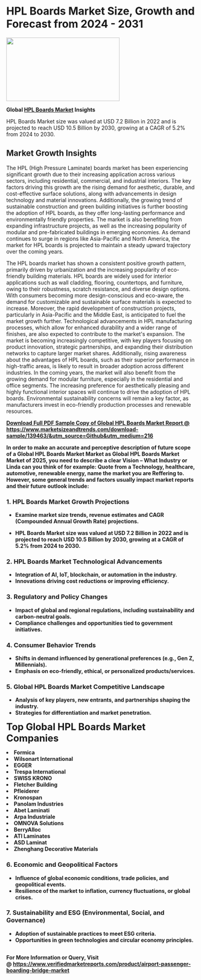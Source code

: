 <H1>HPL Boards Market Size, Growth and Forecast from 2024 - 2031</H1><img class="aligncenter size-medium wp-image-584254" src="https://thirdeyenews.in/wp-content/uploads/2024/09/Global-Market-Research-300x168.jpeg" alt="" width="300" height="168" /><p><strong>Global&nbsp;<a href="https://www.marketsizeandtrends.com/download-sample/139463/&amp;utm_source=Github&utm_medium=216">HPL Boards Market</a> Insights</strong></p><p>HPL Boards Market size was valued at USD 7.2 Billion in 2022 and is projected to reach USD 10.5 Billion by 2030, growing at a CAGR of 5.2% from 2024 to 2030.</p><p><h2>Market Growth Insights</h2> <p>The HPL (High Pressure Laminate) boards market has been experiencing significant growth due to their increasing application across various sectors, including residential, commercial, and industrial interiors. The key factors driving this growth are the rising demand for aesthetic, durable, and cost-effective surface solutions, along with advancements in design technology and material innovations. Additionally, the growing trend of sustainable construction and green building initiatives is further boosting the adoption of HPL boards, as they offer long-lasting performance and environmentally friendly properties. The market is also benefiting from expanding infrastructure projects, as well as the increasing popularity of modular and pre-fabricated buildings in emerging economies. As demand continues to surge in regions like Asia-Pacific and North America, the market for HPL boards is projected to maintain a steady upward trajectory over the coming years.</p> <p><strong><a href="#"></a></strong></p> <p>The HPL boards market has shown a consistent positive growth pattern, primarily driven by urbanization and the increasing popularity of eco-friendly building materials. HPL boards are widely used for interior applications such as wall cladding, flooring, countertops, and furniture, owing to their robustness, scratch resistance, and diverse design options. With consumers becoming more design-conscious and eco-aware, the demand for customizable and sustainable surface materials is expected to increase. Moreover, the rapid development of construction projects, particularly in Asia-Pacific and the Middle East, is anticipated to fuel the market growth further. Technological advancements in HPL manufacturing processes, which allow for enhanced durability and a wider range of finishes, are also expected to contribute to the market's expansion. The market is becoming increasingly competitive, with key players focusing on product innovation, strategic partnerships, and expanding their distribution networks to capture larger market shares. Additionally, rising awareness about the advantages of HPL boards, such as their superior performance in high-traffic areas, is likely to result in broader adoption across different industries. In the coming years, the market will also benefit from the growing demand for modular furniture, especially in the residential and office segments. The increasing preference for aesthetically pleasing and highly functional interior spaces will continue to drive the adoption of HPL boards. Environmental sustainability concerns will remain a key factor, as manufacturers invest in eco-friendly production processes and renewable resources. <p><strong><a href="#"></p><p><span class=""><strong>Download Full PDF Sample Copy of Global HPL Boards Market Report</strong> @ <a href="https://www.marketsizeandtrends.com/download-sample/139463/&amp;utm_source=Github&utm_medium=216" target="_blank">https://www.marketsizeandtrends.com/download-sample/139463/&amp;utm_source=Github&utm_medium=216</a></span></p><p>In order to make an accurate and perceptive description of future scope of a Global&nbsp;HPL Boards Market Market as Global&nbsp;HPL Boards Market Market of 2025, you need to describe a clear Vision &ndash; What Industry or Linda can you think of for example: Quote from a Technology, healthcare, automotive, renewable energy, name the market you are Reffering to. However, some general trends and factors usually impact market reports and their future outlook include:</p><h3>1.&nbsp;<strong>HPL Boards Market Growth Projections</strong></h3><ul><li>Examine market size trends, revenue estimates and CAGR (Compounded Annual Growth Rate) projections.</li><li><p>HPL Boards Market size was valued at USD 7.2 Billion in 2022 and is projected to reach USD 10.5 Billion by 2030, growing at a CAGR of 5.2% from 2024 to 2030.</p></li></ul><h3>2.&nbsp;<strong>HPL Boards Market Technological Advancements</strong></h3><ul><li>Integration of AI, IoT, blockchain, or automation in the industry.</li><li>Innovations driving cost reductions or improving efficiency.</li></ul><h3>3.&nbsp;<strong>Regulatory and Policy Changes</strong></h3><ul><li>Impact of global and regional regulations, including sustainability and carbon-neutral goals.</li><li>Compliance challenges and opportunities tied to government initiatives.</li></ul><h3>4.&nbsp;<strong>Consumer Behavior Trends</strong></h3><ul><li>Shifts in demand influenced by generational preferences (e.g., Gen Z, Millennials).</li><li>Emphasis on eco-friendly, ethical, or personalized products/services.</li></ul><h3>5.&nbsp;<strong>Global HPL Boards Market Competitive Landscape</strong></h3><ul><li>Analysis of key players, new entrants, and partnerships shaping the industry.</li><li>Strategies for differentiation and market penetration.</li></ul><p data-pm-slice="1 1 []"><span style="color: inherit; font-family: inherit; font-size: 25px;">Top Global HPL Boards Market Companies</span></p><div class="" data-test-id=""><p><li>Formica</li><li> Wilsonart International</li><li> EGGER</li><li> Trespa International</li><li> SWISS KRONO</li><li> Fletcher Building</li><li> Pfleiderer</li><li> Kronospan</li><li> Panolam Industries</li><li> Abet Laminati</li><li> Arpa Industriale</li><li> OMNOVA Solutions</li><li> BerryAlloc</li><li> ATI Laminates</li><li> ASD Laminat</li><li> Zhenghang Decorative Materials</li></p></div><h3>6.&nbsp;<strong>Economic and Geopolitical Factors</strong></h3><ul><li>Influence of global economic conditions, trade policies, and geopolitical events.</li><li>Resilience of the market to inflation, currency fluctuations, or global crises.</li></ul><h3>7.&nbsp;<strong>Sustainability and ESG (Environmental, Social, and Governance)</strong></h3><ul><li>Adoption of sustainable practices to meet ESG criteria.</li><li>Opportunities in green technologies and circular economy principles.</li></ul><h2><strong style="font-size: 14px;">For More Information or Query, Visit @&nbsp;</strong><a style="background-color: #ffffff; font-size: 14px;" href="https://www.marketsizeandtrends.com/report/hpl-boards-market/" target="_blank">https://www.verifiedmarketreports.com/product/airport-passenger-boarding-bridge-market</a></h2>
